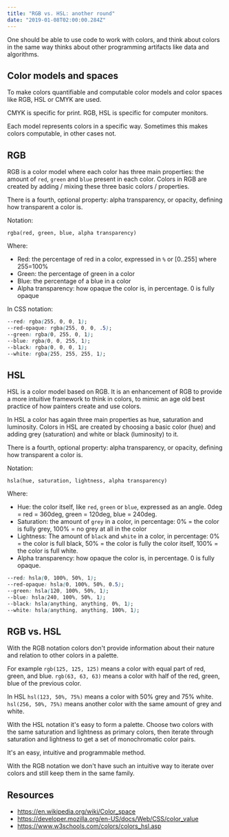 ```yaml
---
title: "RGB vs. HSL: another round"
date: "2019-01-08T02:00:00.284Z"
---
```

One should be able to use code to work with colors, and think about colors in the same way thinks about other programming artifacts like data and algorithms.
<!--more-->

## Color models and spaces

To make colors quantifiable and computable color models and color spaces like RGB, HSL or CMYK are used.

CMYK is specific for print. RGB, HSL is specific for computer monitors.

Each model represents colors in a specific way. Sometimes this makes colors computable, in other cases not.

## RGB

RGB is a color model where each color has three main properties: the amount of `red`, `green` and `blue` present in each color. Colors in RGB are created by adding / mixing these three basic colors / properties.

There is a fourth, optional property: alpha transparency, or opacity, defining how transparent a color is.

Notation:

`rgba(red, green, blue, alpha transparency)`

Where:

- Red: the percentage of red in a color, expressed in `%` or [0..255] where 255=100%
- Green: the percentage of green in a color
- Blue: the percentage of a blue in a color
- Alpha transparency: how opaque the color is, in percentage. 0 is fully opaque

In CSS notation:

```CSS
--red: rgba(255, 0, 0, 1);
--red-opaque: rgba(255, 0, 0, .5);
--green: rgba(0, 255, 0, 1);
--blue: rgba(0, 0, 255, 1);
--black: rgba(0, 0, 0, 1);
--white: rgba(255, 255, 255, 1);
```

## HSL

HSL is a color model based on RGB. It is an enhancement of RGB to provide a more intuitive framework to think in colors, to mimic an age old best practice of how painters create and use colors.

In HSL a color has again three main properties as hue, saturation and luminosity. Colors in HSL are created by choosing a basic color (hue) and adding grey (saturation) and white or black (luminosity) to it.

There is a fourth, optional property: alpha transparency, or opacity, defining how transparent a color is.

Notation:

`hsla(hue, saturation, lightness, alpha transparency)`

Where:

- Hue: the color itself, like `red`, `green` or `blue`, expressed as an angle. 0deg = red = 360deg, green = 120deg, blue = 240deg.
- Saturation: the amount of `grey` in a color, in percentage: 0% = the color is fully grey, 100% = no grey at all in the color
- Lightness: The amount of `black` and `white` in a color, in percentage: 0% = the color is full black, 50% = the color is fully the color itself, 100% = the color is full white.
- Alpha transparency: how opaque the color is, in percentage. 0 is fully opaque.

```CSS
--red: hsla(0, 100%, 50%, 1);
--red-opaque: hsla(0, 100%, 50%, 0.5);
--green: hsla(120, 100%, 50%, 1);
--blue: hsla(240, 100%, 50%, 1);
--black: hsla(anything, anything, 0%, 1);
--white: hsla(anything, anything, 100%, 1);
```

## RGB vs. HSL

With the RGB notation colors don't provide information about their nature and relation to other colors in a palette.

For example `rgb(125, 125, 125)` means a color with equal part of red, green, and blue. `rgb(63, 63, 63)` means a color with half of the red, green, blue of the previous color.

In HSL `hsl(123, 50%, 75%)` means a color with 50% grey and 75% white. `hsl(256, 50%, 75%)` means another color with the same amount of grey and white.

With the HSL notation it's easy to form a palette. Choose two colors with the same saturation and lightness as primary colors, then iterate through saturation and lightness to get a set of monochromatic color pairs.

It's an easy, intuitive and programmable method.

With the RGB notation we don't have such an intuitive way to iterate over colors and still keep them in the same family.


## Resources

- https://en.wikipedia.org/wiki/Color_space
- https://developer.mozilla.org/en-US/docs/Web/CSS/color_value
- https://www.w3schools.com/colors/colors_hsl.asp
